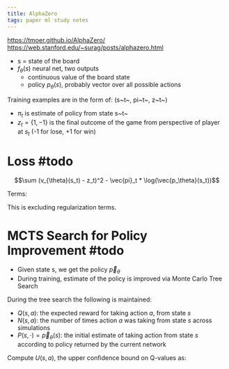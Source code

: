 ```yaml
---
title: AlphaZero
tags: paper ml study notes
---
```


<https://tmoer.github.io/AlphaZero/>
<https://web.stanford.edu/~surag/posts/alphazero.html>

-   s = state of the board
-   $f_\theta(s)$ neural net, two outputs
    -   continuous value of the board state
    -   policy $p_\theta(s)$, probably vector over all possible actions

Training examples are in the form of: (s~t~, pi~t~, z~t~)

-   $\pi_t$ is estimate of policy from state s~t~
-   $z_t = \{1, -1\}$ is the final outcome of the game from perspective
    of player at $s_t$ (-1 for lose, +1 for win)

# Loss #todo 

$$\sum (v_{\theta}(s_t) - z_t)^2 - \vec{pi}_t * \log(\vec{p_\theta}(s_t))$$

Terms:

This is excluding regularization terms.

# MCTS Search for Policy Improvement #todo 

-   Given state s, we get the policy $\vec{p}_\theta$
-   During training, estimate of the policy is improved via Monte Carlo
    Tree Search

During the tree search the following is maintained:

-   $Q(s, a)$: the expected reward for taking action $a$, from state $s$
-   $N(s, a)$: the number of times action $a$ was taking from state $s$
    across simulations
-   $P(s, \cdot) = \vec{p}_\theta(s)$: the initial estimate of taking
    action from state $s$ according to policy returned by the current
    network

Compute $U(s, a)$, the upper confidence bound on Q-values as:
